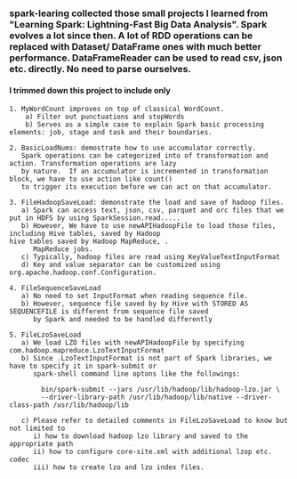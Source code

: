 ### spark-learing collected those small projects I learned from "Learning Spark: Lightning-Fast Big Data Analysis". Spark evolves a lot since then.  A lot of RDD operations can be replaced with Dataset/ DataFrame ones with much better performance.  DataFrameReader can be used to read csv, json etc. directly.  No need to parse ourselves.
#### I trimmed down this project to include only

    1. MyWordCount improves on top of classical WordCount.
        a) Filter out punctuations and stopWords
        b) Serves as a simple case to explain Spark basic processing elements: job, stage and task and their boundaries.

    2. BasicLoadNums: demostrate how to use accumulator correctly.
       Spark operations can be categorized into of transformation and action. Transformation operations are lazy
       by nature.  If an accumulator is incremented in transformation block, we have to use action like count()
       to trigger its execution before we can act on that accumulator.

    3. FileHadoopSaveLoad: demonstrate the load and save of hadoop files.
       a) Spark can access text, json, csv, parquet and orc files that we put in HDFS by using SparkSession.read.....
       b) However, We have to use newAPIHadoopFile to load those files, including Hive tables, saved by Hadoop                                                                         hive tables saved by Hadoop MapReduce, .
          MapReduce jobs.
       c) Typically, hadoop files are read using KeyValueTextInputFormat
       d) Key and value separator can be customized using org.apache.hadoop.conf.Configuration.

    4. FileSequenceSaveLoad
       a) No need to set InputFormat when reading sequence file.
       b) However, sequence file saved by by Hive with STORED AS SEQUENCEFILE is different from sequence file saved
          by Spark and needed to be handled differently

    5. FileLzoSaveLoad
       a) We load LZO files with newAPIHadoopFile by specifying com.hadoop.mapreduce.LzoTextInputFormat
       b) Since .LzoTextInputFormat is not part of Spark libraries, we have to specify it in spark-submit or
          spark-shell command line optons like the followings:

            bin/spark-submit --jars /usr/lib/hadoop/lib/hadoop-lzo.jar \
            --driver-library-path /usr/lib/hadoop/lib/native --driver-class-path /usr/lib/hadoop/lib

       c) Please refer to detailed comments in FileLzoSaveLoad to know but not limited to
          i) how to download hadoop lzo library and saved to the appropriate path
          ii) how to configure core-site.xml with additional lzop etc. codec
          iii) how to create lzo and lzo index files.








